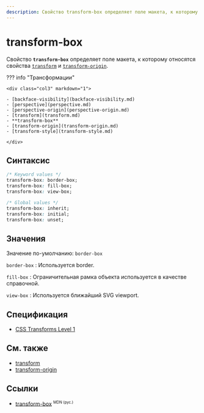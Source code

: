 ```yaml
---
description: Свойство transform-box определяет поле макета, к которому относятся свойства transform и transform-origin
---
```


# transform-box

Свойство **`transform-box`** определяет поле макета, к которому относятся свойства [`transform`](transform.md) и [`transform-origin`](transform-origin.md).

??? info "Трансформации"

    <div class="col3" markdown="1">

    - [backface-visibility](backface-visibility.md)
    - [perspective](perspective.md)
    - [perspective-origin](perspective-origin.md)
    - [transform](transform.md)
    - **transform-box**
    - [transform-origin](transform-origin.md)
    - [transform-style](transform-style.md)

    </div>

## Синтаксис

```css
/* Keyword values */
transform-box: border-box;
transform-box: fill-box;
transform-box: view-box;

/* Global values */
transform-box: inherit;
transform-box: initial;
transform-box: unset;
```

## Значения

Значение по-умолчанию: `border-box`

`border-box`
: Используется border.

`fill-box`
: Ограничительная рамка объекта используется в качестве справочной.

`view-box`
: Используется ближайший SVG viewport.

## Спецификация

- [CSS Transforms Level 1](https://drafts.csswg.org/css-transforms/#transform-box)

## См. также

- [transform](transform.md)
- [transform-origin](transform-origin.md)

## Ссылки

- [transform-box](https://developer.mozilla.org/ru/docs/Web/CSS/transform-box) <sup><small>MDN (рус.)</small></sup>
